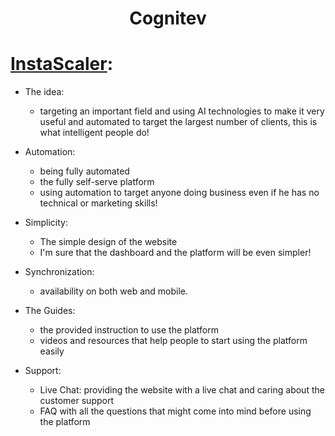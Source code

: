 <h1 align=center> Cognitev </h1>

# [InstaScaler](https://instascaler.com/):

- The idea:
	- targeting an important field and using AI technologies to make it very useful and automated to target the largest number of clients, this is what intelligent people do!

- Automation:
	- being fully automated 
	- the fully self-serve platform
	- using automation to target anyone doing business even if he has no technical or marketing skills!


- Simplicity:
	- The simple design of the website
	- I'm sure that the dashboard and the platform will be even simpler!

- Synchronization:
	- availability on both web and mobile.

- The Guides:
	- the provided instruction to use the platform
	- videos and resources that help people to start using the platform easily

- Support:
	- Live Chat: providing the website with a live chat and caring about the customer support
	- FAQ with all the questions that might come into mind before using the platform

